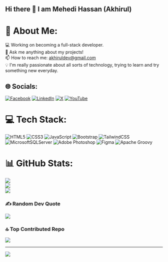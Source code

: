 ## Hi there 👋 I am Mehedi Hassan (Akhirul)

# 💫 About Me:
💻 Working on becoming a full-stack developer.<br>💬 Ask me anything about my projects!<br>📫 How to reach me: akhiruldev@gmail.com<br>💡 I'm really passionate about all sorts of technology, trying to learn and try something new everyday.


## 🌐 Socials:
[![Facebook](https://img.shields.io/badge/Facebook-%231877F2.svg?logo=Facebook&logoColor=white)](https://facebook.com/https://www.facebook.com/@mehedi.hassan.687816/?mibextid=ZbWKwL) [![LinkedIn](https://img.shields.io/badge/LinkedIn-%230077B5.svg?logo=linkedin&logoColor=white)](https://linkedin.com/in/https://www.linkedin.com/in/akhirul-dev-54962033a/) [![X](https://img.shields.io/badge/X-black.svg?logo=X&logoColor=white)](https://x.com/https://x.com/AkhirulDev) [![YouTube](https://img.shields.io/badge/YouTube-%23FF0000.svg?logo=YouTube&logoColor=white)](https://youtube.com/@https://www.youtube.com/@S.AProgrammers) 

# 💻 Tech Stack:
![HTML5](https://img.shields.io/badge/html5-%23E34F26.svg?style=for-the-badge&logo=html5&logoColor=white) ![CSS3](https://img.shields.io/badge/css3-%231572B6.svg?style=for-the-badge&logo=css3&logoColor=white) ![JavaScript](https://img.shields.io/badge/javascript-%23323330.svg?style=for-the-badge&logo=javascript&logoColor=%23F7DF1E) ![Bootstrap](https://img.shields.io/badge/bootstrap-%238511FA.svg?style=for-the-badge&logo=bootstrap&logoColor=white) ![TailwindCSS](https://img.shields.io/badge/tailwindcss-%2338B2AC.svg?style=for-the-badge&logo=tailwind-css&logoColor=white) ![MicrosoftSQLServer](https://img.shields.io/badge/Microsoft%20SQL%20Server-CC2927?style=for-the-badge&logo=microsoft%20sql%20server&logoColor=white) ![Adobe Photoshop](https://img.shields.io/badge/adobe%20photoshop-%2331A8FF.svg?style=for-the-badge&logo=adobe%20photoshop&logoColor=white) ![Figma](https://img.shields.io/badge/figma-%23F24E1E.svg?style=for-the-badge&logo=figma&logoColor=white) ![Apache Groovy](https://img.shields.io/badge/Apache%20Groovy-4298B8.svg?style=for-the-badge&logo=Apache+Groovy&logoColor=white)
# 📊 GitHub Stats:
![](https://github-readme-stats.vercel.app/api?username=MH-akhirul&theme=radical&hide_border=false&include_all_commits=true&count_private=false)<br/>
![](https://github-readme-streak-stats.herokuapp.com/?user=MH-akhirul&theme=radical&hide_border=false)<br/>
![](https://github-readme-stats.vercel.app/api/top-langs/?username=MH-akhirul&theme=radical&hide_border=false&include_all_commits=true&count_private=false&layout=compact)

### ✍️ Random Dev Quote
![](https://quotes-github-readme.vercel.app/api?type=vetical&theme=radical)

### 🔝 Top Contributed Repo
![](https://github-contributor-stats.vercel.app/api?username=MH-akhirul&limit=5&theme=dark&combine_all_yearly_contributions=true)

---
[![](https://visitcount.itsvg.in/api?id=MH-akhirul&icon=0&color=0)](https://visitcount.itsvg.in)

<!-- Proudly created with GPRM ( https://gprm.itsvg.in ) -->
